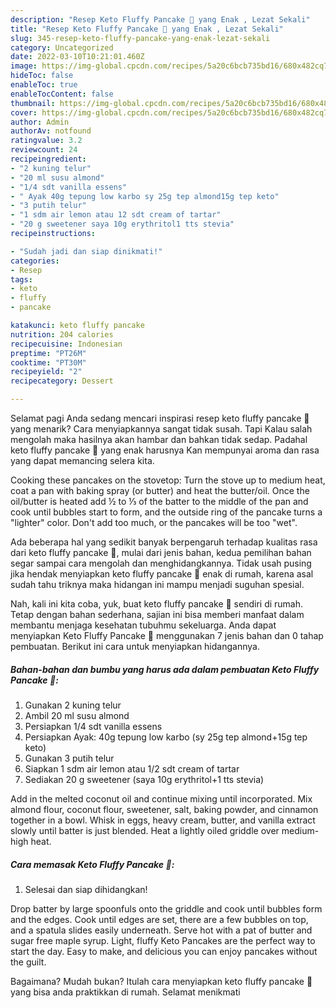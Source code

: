 ```yaml
---
description: "Resep Keto Fluffy Pancake 🥞 yang Enak , Lezat Sekali"
title: "Resep Keto Fluffy Pancake 🥞 yang Enak , Lezat Sekali"
slug: 345-resep-keto-fluffy-pancake-yang-enak-lezat-sekali
category: Uncategorized
date: 2022-03-10T10:21:01.460Z
image: https://img-global.cpcdn.com/recipes/5a20c6bcb735bd16/680x482cq70/keto-fluffy-pancake-foto-resep-utama.jpg
hideToc: false
enableToc: true
enableTocContent: false
thumbnail: https://img-global.cpcdn.com/recipes/5a20c6bcb735bd16/680x482cq70/keto-fluffy-pancake-foto-resep-utama.jpg
cover: https://img-global.cpcdn.com/recipes/5a20c6bcb735bd16/680x482cq70/keto-fluffy-pancake-foto-resep-utama.jpg
author: Admin
authorAv: notfound
ratingvalue: 3.2
reviewcount: 24
recipeingredient:
- "2 kuning telur"
- "20 ml susu almond"
- "1/4 sdt vanilla essens"
- " Ayak 40g tepung low karbo sy 25g tep almond15g tep keto"
- "3 putih telur"
- "1 sdm air lemon atau 12 sdt cream of tartar"
- "20 g sweetener saya 10g erythritol1 tts stevia"
recipeinstructions:

- "Sudah jadi dan siap dinikmati!"
categories:
- Resep
tags:
- keto
- fluffy
- pancake

katakunci: keto fluffy pancake 
nutrition: 204 calories
recipecuisine: Indonesian
preptime: "PT26M"
cooktime: "PT30M"
recipeyield: "2"
recipecategory: Dessert

---
```



Selamat pagi Anda sedang mencari inspirasi resep keto fluffy pancake 🥞 yang menarik? Cara menyiapkannya sangat tidak susah. Tapi Kalau salah mengolah maka hasilnya akan hambar dan bahkan tidak sedap. Padahal keto fluffy pancake 🥞 yang enak harusnya Kan mempunyai aroma dan rasa yang dapat memancing selera kita.


Cooking these pancakes on the stovetop: Turn the stove up to medium heat, coat a pan with baking spray (or butter) and heat the butter/oil. Once the oil/butter is heated add ½ to ⅓ of the batter to the middle of the pan and cook until bubbles start to form, and the outside ring of the pancake turns a &#34;lighter&#34; color. Don&#39;t add too much, or the pancakes will be too &#34;wet&#34;.

Ada beberapa hal yang sedikit banyak berpengaruh terhadap kualitas rasa dari keto fluffy pancake 🥞, mulai dari jenis bahan, kedua pemilihan bahan segar sampai cara mengolah dan menghidangkannya. Tidak usah pusing jika hendak menyiapkan keto fluffy pancake 🥞 enak di rumah, karena asal sudah tahu triknya maka hidangan ini mampu menjadi suguhan spesial.


Nah, kali ini kita coba, yuk, buat keto fluffy pancake 🥞 sendiri di rumah. Tetap dengan bahan sederhana, sajian ini bisa memberi manfaat dalam membantu menjaga kesehatan tubuhmu sekeluarga. Anda dapat menyiapkan Keto Fluffy Pancake 🥞 menggunakan 7 jenis bahan dan 0 tahap pembuatan. Berikut ini cara untuk menyiapkan hidangannya.

<!--inarticleads1-->

##### Bahan-bahan dan bumbu yang harus ada dalam pembuatan Keto Fluffy Pancake 🥞:

1. Gunakan 2 kuning telur
1. Ambil 20 ml susu almond
1. Persiapkan 1/4 sdt vanilla essens
1. Persiapkan  Ayak: 40g tepung low karbo (sy 25g tep almond+15g tep keto)
1. Gunakan 3 putih telur
1. Siapkan 1 sdm air lemon atau 1/2 sdt cream of tartar
1. Sediakan 20 g sweetener (saya 10g erythritol+1 tts stevia)


Add in the melted coconut oil and continue mixing until incorporated. Mix almond flour, coconut flour, sweetener, salt, baking powder, and cinnamon together in a bowl. Whisk in eggs, heavy cream, butter, and vanilla extract slowly until batter is just blended. Heat a lightly oiled griddle over medium-high heat. 

<!--inarticleads2-->

##### Cara memasak Keto Fluffy Pancake 🥞:


1. Selesai dan siap dihidangkan!

Drop batter by large spoonfuls onto the griddle and cook until bubbles form and the edges. Cook until edges are set, there are a few bubbles on top, and a spatula slides easily underneath. Serve hot with a pat of butter and sugar free maple syrup. Light, fluffy Keto Pancakes are the perfect way to start the day. Easy to make, and delicious you can enjoy pancakes without the guilt. 

Bagaimana? Mudah bukan? Itulah cara menyiapkan keto fluffy pancake 🥞 yang bisa anda praktikkan di rumah. Selamat menikmati
